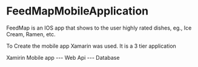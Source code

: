 # FeedMapMobileApplication
FeedMap is an IOS app that shows to the user highly rated dishes, eg., Ice Cream, Ramen, etc.

To Create the mobile app Xamarin was used. 
It is a 3 tier application 

Xamirin Mobile app --- Web Api --- Database
